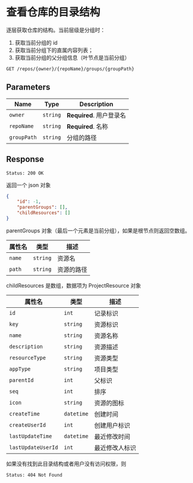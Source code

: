 # 查看仓库的目录结构

逐层获取仓库的结构。当前层级是分组时：

1. 获取当前分组的 id
2. 获取当前分组下的直属内容列表；
3. 获取当前分组的父分组信息（叶节点是当前分组）

```text
GET /repos/{owner}/{repoName}/groups/{groupPath}
```

## Parameters

| Name        | Type     | Description              |
| ----------- | -------- | ------------------------ |
| `owner`     | `string` | **Required**. 用户登录名 |
| `repoName`  | `string` | **Required**. 名称       |
| `groupPath` | `string` | 分组的路径               |

## Response

```text
Status: 200 OK
```

返回一个 json 对象

```json
{
    "id": -1,
    "parentGroups": [],
    "childResources": []
}
```

parentGroups 对象（最后一个元素是当前分组），如果是根节点则返回空数组。

| 属性名 | 类型     | 描述       |
| ------ | -------- | ---------- |
| `name` | `string` | 资源名     |
| `path` | `string` | 资源的路径 |

childResources 是数组，数据项为 ProjectResource 对象

| 属性名             | 类型       | 描述           |
| ------------------ | ---------- | -------------- |
| `id`               | `int`      | 记录标识       |
| `key`              | `string`   | 资源标识       |
| `name`             | `string`   | 资源名称       |
| `description`      | `string`   | 资源描述       |
| `resourceType`     | `string`   | 资源类型       |
| `appType`          | `string`   | 项目类型       |
| `parentId`         | `int`      | 父标识         |
| `seq`              | `int`      | 排序           |
| `icon`             | `string`   | 资源的图标     |
| `createTime`       | `datetime` | 创建时间       |
| `createUserId`     | `int`      | 创建用户标识   |
| `lastUpdateTime`   | `datetime` | 最近修改时间   |
| `lastUpdateUserId` | `int`      | 最近修改人标识 |

如果没有找到此目录结构或者用户没有访问权限，则

```text
Status: 404 Not Found
```
